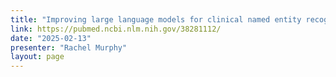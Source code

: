 ```yaml
---
title: "Improving large language models for clinical named entity recognition via prompt engineering"
link: https://pubmed.ncbi.nlm.nih.gov/38281112/
date: "2025-02-13"
presenter: "Rachel Murphy"
layout: page
---
```

